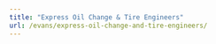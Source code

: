 ```yaml
---
title: "Express Oil Change & Tire Engineers"
url: /evans/express-oil-change-and-tire-engineers/
---
```

